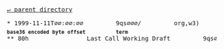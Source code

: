 <pre>
  <a href="../">&#x21b5; parent directory</a>
  
  * 1999-11-11T∅∅:∅∅:∅∅&#x0009;&#x0009;9qs∅∅∅/&#x0009;&#x0009;org,w3)&#x0009;&#x0009;Consortium/Process/Process-19991111/tr.html
  <sub><b>base36 encoded byte offset</b></sub>&#x0009;<sub><b>term</b></sub>
  ** 80h&#x0009;&#x0009;<a id="last-call">Last Call Working Draft</a>&#x0009;&#x0009;9qs∅∅∅/org,w3)/Consortium/Process/Process-19991111/tr.html/80h
</pre>
